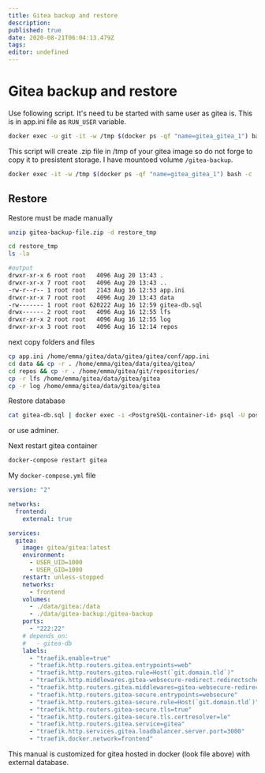 ```yaml
---
title: Gitea backup and restore
description: 
published: true
date: 2020-08-21T06:04:13.479Z
tags: 
editor: undefined
---
```


# Gitea backup and restore

Use following script. It's need tu be started with same user as gitea is. This is in app.ini file as `RUN_USER` variable.

```bash
docker exec -u git -it -w /tmp $(docker ps -qf "name=gitea_gitea_1") bash -c '/app/gitea/gitea dump -c /data/gitea/conf/app.ini'
```

This script will create .zip file in /tmp of your gitea image so do not forge to copy it to presistent storage. I have mountoed volume `/gitea-backup`.

```bash
docker exec -it -w /tmp $(docker ps -qf "name=gitea_gitea_1") bash -c 'cp -r /tmp/* /gitea-backup'
```

## Restore

Restore must be made manually 

```bash
unzip gitea-backup-file.zip -d restore_tmp
```

```bash
cd restore_tmp
ls -la

#output
drwxr-xr-x 6 root root   4096 Aug 20 13:43 .
drwxr-xr-x 7 root root   4096 Aug 20 13:43 ..
-rw-r--r-- 1 root root   2143 Aug 16 12:53 app.ini
drwxr-xr-x 7 root root   4096 Aug 20 13:43 data
-rw------- 1 root root 620222 Aug 16 12:59 gitea-db.sql
drwx------ 2 root root   4096 Aug 16 12:55 lfs
drwxr-xr-x 2 root root   4096 Aug 16 12:55 log
drwxr-xr-x 3 root root   4096 Aug 16 12:14 repos
```

next copy folders and files

```bash
cp app.ini /home/emma/gitea/data/gitea/gitea/conf/app.ini
cd data && cp -r . /home/emma/gitea/data/gitea/gitea/
cd repos && cp -r . /home/emma/gitea/git/repositories/
cp -r lfs /home/emma/gitea/data/gitea/gitea
cp -r log /home/emma/gitea/data/gitea/gitea
```

Restore database

```bash
cat gitea-db.sql | docker exec -i <PostgreSQL-container-id> psql -U postgres
```

or use adminer.

Next restart gitea container

```bash
docker-compose restart gitea
```

My `docker-compose.yml` file

```yaml
version: "2"

networks:
  frontend:
    external: true

services:
  gitea:
    image: gitea/gitea:latest
    environment:
      - USER_UID=1000
      - USER_GID=1000
    restart: unless-stopped
    networks:
      - frontend
    volumes:
      - ./data/gitea:/data
      - ./data/gitea-backup:/gitea-backup
    ports:
      - "222:22"
    # depends_on:
    #   - gitea-db
    labels:
      - "traefik.enable=true"
      - "traefik.http.routers.gitea.entrypoints=web"
      - "traefik.http.routers.gitea.rule=Host(`git.domain.tld`)"
      - "traefik.http.middlewares.gitea-websecure-redirect.redirectscheme.scheme=https"
      - "traefik.http.routers.gitea.middlewares=gitea-websecure-redirect"
      - "traefik.http.routers.gitea-secure.entrypoints=websecure"
      - "traefik.http.routers.gitea-secure.rule=Host(`git.domain.tld`)"
      - "traefik.http.routers.gitea-secure.tls=true"
      - "traefik.http.routers.gitea-secure.tls.certresolver=le"
      - "traefik.http.routers.gitea.service=gitea"
      - "traefik.http.services.gitea.loadbalancer.server.port=3000"
      - "traefik.docker.network=frontend"
```

This manual is customized for gitea hosted in docker (look file above) with external database. 

